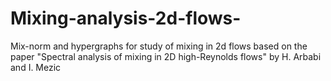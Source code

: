 # Mixing-analysis-2d-flows-
Mix-norm and hypergraphs for study of mixing in 2d flows
based on the paper "Spectral analysis of mixing in  2D high-Reynolds flows" by H. Arbabi and I. Mezic

